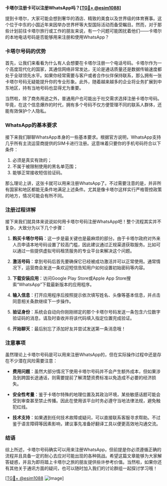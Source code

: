 **卡塔尔注册卡可以注册WhatsApp吗？[[TG💪+ @esim1088](https://t.me/s/esim1088)]**

提到卡塔尔，大家可能会想到奢华的酒店、精致的美食以及世界级的体育赛事。这个位于中东的小国近年来因举办世界杯等大型国际活动而备受瞩目。然而，对于那些计划前往卡塔尔旅行或工作的朋友来说，有一个问题可能困扰着他们——卡塔尔的本地电话号码是否能够用来注册和使用WhatsApp？

### 卡塔尔号码的优势

首先，让我们来看看为什么有人会想要在卡塔尔注册一个电话号码。卡塔尔作为一个高度现代化的国家，其通信网络非常发达，无论是通话质量还是数据传输速度都处于全球领先水平。如果你经常需要与客户或者合作伙伴保持联系，那么拥有一张卡塔尔号码无疑能提升你的专业形象。此外，随着越来越多的企业将业务扩展到中东地区，持有当地号码也显得尤为重要。

当然啦，除了商务用途之外，普通用户也可能出于社交需求选择注册卡塔尔号码。毕竟，在这个信息爆炸的时代，拥有多个号码不仅方便管理不同的联系人群体，还能有效保护个人隐私。

### WhatsApp的基本要求

接下来我们聊聊WhatsApp本身的一些基本要求。根据官方说明，WhatsApp支持几乎所有主流运营商提供的SIM卡进行注册。这意味着只要你的手机号码符合以下条件：

1. 必须是真实有效的；
2. 不属于被限制使用的黑名单范围；
3. 能够正常接收短信验证码。

那么理论上讲，这张卡就可以用来注册WhatsApp了。不过需要注意的是，并非所有国家和地区都能无条件地满足上述条件。尤其是像卡塔尔这样实行严格管控政策的地方，情况可能会有所不同。

### 注册过程详解

接下来我们就具体来说说如何用卡塔尔号码注册WhatsApp吧！整个流程其实并不复杂，大致分为以下几个步骤：

1. **购买卡塔尔号码**：这一步是最关键也是最麻烦的部分。由于卡塔尔政府对外来人员申请本地号码设置了较高门槛，因此建议通过正规渠道获取服务。比如可以通过一些提供虚拟号码租赁服务的专业平台来解决这个问题。
   
2. **激活号码**：拿到号码后首先要确保它已经被成功激活并可以正常使用。通常情况下，运营商会发送一条欢迎短信告知用户如何设置初始密码等内容。

3. **下载安装应用**：访问Google Play Store或Apple App Store搜索“WhatsApp”下载最新版本的应用程序。

4. **输入信息**：打开应用程序后按照提示依次填写姓名、头像等基本信息，并点击同意相关条款继续下一步操作。

5. **验证身份**：系统会自动向你刚刚绑定的那个卡塔尔号码发送一条包含六位数字验证码的消息，请及时查收并将该代码填入指定位置完成验证。

6. **开始聊天**：最后别忘了添加好友并尝试发送第一条消息哦！

### 注意事项

虽然理论上卡塔尔号码是可以用来注册WhatsApp的，但在实际操作过程中还是存在不少潜在风险需要注意：

- **费用问题**：虽然大部分情况下使用卡塔尔号码并不会产生额外成本，但如果涉及到跨国长途通话，则需要提前了解清楚资费标准以免造成不必要的经济损失。
  
- **安全性考量**：鉴于卡塔尔特殊的地理位置及其政治环境，某些敏感话题可能会受到审查甚至禁止传播。因此在使用该平台时务必遵守当地法律法规，避免触犯红线。

- **技术支持**：如果遇到任何技术故障或疑问，可以直接联系客服寻求帮助。不过鉴于语言障碍等因素影响，建议事先准备好翻译工具以便更高效地沟通交流。

### 结语

综上所述，卡塔尔号码确实可以用来注册WhatsApp，但前提是你必须遵循正确的流程并且具备一定的耐心去应对可能出现的各种挑战。希望这篇文章能够为大家解答疑惑，并且为即将踏上卡塔尔之旅的朋友提供些许参考价值。当然啦，如果你还有其他关于通讯方面的疑问，也可以随时加入我们的讨论群组一起探讨学习哦！

[[TG💪+ @esim1088](https://t.me/s/esim1088) ![Image](https://i.postimg.cc/4NQfJmqS/Snipaste-2025-05-13-00-14-12.png)]